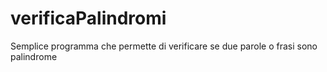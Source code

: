 # verificaPalindromi
Semplice programma che permette di verificare se due parole o frasi sono palindrome
